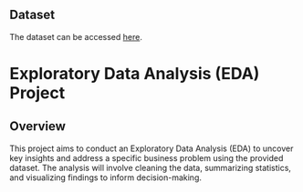 ## Dataset
The dataset can be accessed [here](https://drive.google.com/file/d/1n7Y3Dloj8nj9tal5JRBzQhcqzxTGjNfW/view?usp=sharing).

# Exploratory Data Analysis (EDA) Project

## Overview

This project aims to conduct an Exploratory Data Analysis (EDA) to uncover key insights and address a specific business problem using the provided dataset. The analysis will involve cleaning the data, summarizing statistics, and visualizing findings to inform decision-making.
